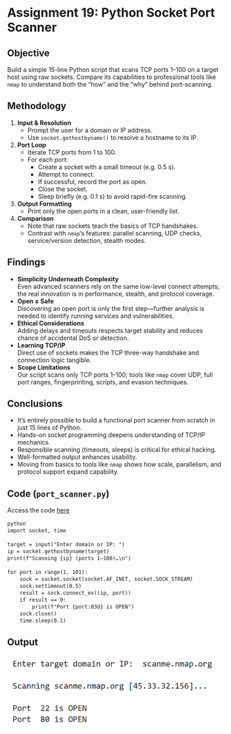 
# Assignment 19: Python Socket Port Scanner

## Objective
Build a simple 15-line Python script that scans TCP ports 1–100 on a target host using raw sockets. Compare its capabilities to professional tools like `nmap` to understand both the “how” and the “why” behind port-scanning.

## Methodology
1. **Input & Resolution**  
   - Prompt the user for a domain or IP address.  
   - Use `socket.gethostbyname()` to resolve a hostname to its IP.
2. **Port Loop**  
   - Iterate TCP ports from 1 to 100.  
   - For each port:
     - Create a socket with a small timeout (e.g. 0.5 s).
     - Attempt to connect.
     - If successful, record the port as open.
     - Close the socket.
     - Sleep briefly (e.g. 0.1 s) to avoid rapid-fire scanning.
3. **Output Formatting**  
   - Print only the open ports in a clean, user-friendly list.
4. **Comparison**  
   - Note that raw sockets teach the basics of TCP handshakes.
   - Contrast with `nmap`’s features: parallel scanning, UDP checks, service/version detection, stealth modes.

## Findings
- **Simplicity Underneath Complexity**  
  Even advanced scanners rely on the same low-level connect attempts; the real innovation is in performance, stealth, and protocol coverage.
- **Open ≠ Safe**  
  Discovering an open port is only the first step—further analysis is needed to identify running services and vulnerabilities.
- **Ethical Considerations**  
  Adding delays and timeouts respects target stability and reduces chance of accidental DoS or detection.
- **Learning TCP/IP**  
  Direct use of sockets makes the TCP three-way handshake and connection logic tangible.
- **Scope Limitations**  
  Our script scans only TCP ports 1–100; tools like `nmap` cover UDP, full port ranges, fingerprinting, scripts, and evasion techniques.

## Conclusions
- It’s entirely possible to build a functional port scanner from scratch in just 15 lines of Python.
- Hands-on socket programming deepens understanding of TCP/IP mechanics.
- Responsible scanning (timeouts, sleeps) is critical for ethical hacking.
- Well-formatted output enhances usability.
- Moving from basics to tools like `nmap` shows how scale, parallelism, and protocol support expand capability.

## Code (`port_scanner.py`)
Access the code [here](code.py)
```
python
import socket, time

target = input("Enter domain or IP: ")
ip = socket.gethostbyname(target)
print(f"Scanning {ip} (ports 1–100)…\n")

for port in range(1, 101):
    sock = socket.socket(socket.AF_INET, socket.SOCK_STREAM)
    sock.settimeout(0.5)
    result = sock.connect_ex((ip, port))
    if result == 0:
        print(f"Port {port:03d} is OPEN")
    sock.close()
    time.sleep(0.1)

```

## Output

![output](output.png)
